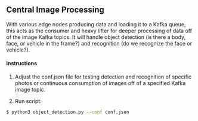 ## Central Image Processing
With various edge nodes producing data and loading it to a Kafka queue, this acts as the consumer and heavy lifter for deeper processing of data off of the image Kafka topics. It will handle object detection (is there a body, face, or vehicle in the frame?) and recognition (do we recognize the face or vehicle?).

#### Instructions
1. Adjust the conf.json file for testing detection and recognition of specific photos or continuous consumption of images off of a specified Kafka image topic. 

2. Run script:

```sh
$ python3 object_detection.py --conf conf.json
```


